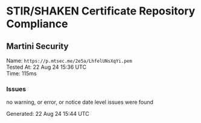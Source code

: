 # STIR/SHAKEN Certificate Repository Compliance

## Martini Security

Name: `https://p.mtsec.me/2e5a/LhfelUNsXqYi.pem`\
Tested At: 22 Aug 24 15:36 UTC\
Time: 115ms

### Issues

no warning, or error, or notice date level issues were found

Generated: 22 Aug 24 15:44 UTC